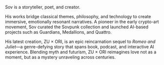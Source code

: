 Sov is a storyteller, poet, and creator. 

His works bridge classical themes, philosophy, and technology to create immersive, emotionally resonant narratives. A pioneer in the early crypto-art movement, Sov curated the Sovpunk collection and launched AI-based projects such as Guardians, Medallions, and Quattro.

His latest creation, ZU × ORI, is an epic reincarnation sequel to *Romeo and Juliet*—a genre-defying story that spans book, podcast, and interactive AI experience. Blending myth and futurism, ZU × ORI reimagines love not as a moment, but as a mystery unraveling across centuries.

